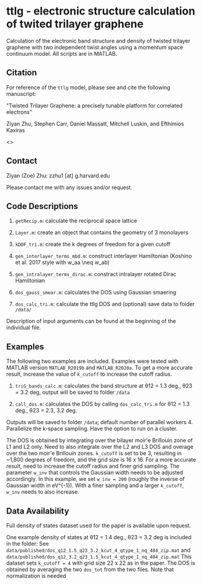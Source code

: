 # ttlg - electronic structure calculation of twited trilayer graphene

Calculation of the electronic band structure and density of twisted trilayer graphene with two independent twist angles using a momentum space continuum model. All scripts are in MATLAB.

## Citation

For reference of the `ttlg` model, please see and cite the following manuscript: 

"Twisted Trilayer Graphene: a precisely tunable platform for correlated electrons" 

Ziyan Zhu, Stephen Carr, Daniel Massatt, Mitchell Luskin, and Efthimios Kaxiras

<<arXiv link here>>



## Contact

Ziyan (Zoe) Zhu: zzhu1 [at] g.harvard.edu

Please contact me with any issues and/or request. 



## Code Descriptions

1. `getRecip.m`: calculate the reciprocal space lattice

2. `Layer.m`: create an object that contains the geometry of 3 monolayers

3. `kDOF_tri.m`: create the k degrees of freedom for a given cutoff

4. `gen_interlayer_terms_mbd.m`: construct interlayer Hamiltonian (Koshino et al. 2017 style with w_aa \neq w_ab)

5. `gen_intralayer_terms_dirac.m`: constract intralayer rotated Dirac Hamiltonian 

6. `dos_gauss_smear.m`: calculates the DOS using Gaussian smaering

7. `dos_calc_tri.m`: calculate the ttlg DOS and (optional) save data to folder `/data/`


Description of input arguments can be found at the beginning of the individual file. 


## Examples

The following two examples are included. Examples were tested with MATLAB version `MATLAB_R2019b` and `MATLAB_R2020a`. 
To get a more accurate result, increase the value of `k_cutoff` to increase the cutoff radius.  

1. `triG_bands_calc.m`: calculates the band structure at θ12 = 1.3 deg., θ23 = 3.2 deg, output will be saved to folder `/data`

2. `call_dos.m`: calculates the DOS by calling `dos_calc_tri.m` for θ12 = 1.3 deg., θ23 = 2.3, 3.2 deg. 

Outputs will be saved to folder `/data`; default number of parallel workers 4. Parallelize the k-space sampling. Have the option to run on a cluster. 

  The DOS is obtained by integrating over the bilayer moir\'e Brillouin zone of L1 and L2 only.  Need to also integrate over the L2 and L3 DOS and overage over the two moir\'e Brillouin zones. `k_cutoff` is set to be 3, resulting in ~1,800 degrees of freedom, and the grid size is 16 x 16. For a more accurate result, need to increase the cutoff radius and finer grid sampling. The parameter `w_inv` that controls the Gaussian width needs to be adjusted accordingly. In this example, we set `w_inv = 200` (roughly the inverse of Gaussian width in eV^{-1}). With a finer sampling and a larger `k_cutoff`, `w_inv` needs to also increase.



## Data Availability

Full density of states dataset used for the paper is available upon request.

One example density of states at θ12 = 1.4 deg., θ23 = 3.2 deg is included in the folder:
See `data/published/dos_q12_1.5_q23_3.2_kcut_4_qtype_1_nq_484_zip.mat` and `data/published/dos_q12_3.2_q23_1.5_kcut_4_qtype_1_nq_484_zip.mat` 
This dataset sets `k_cutoff = 4` with grid size 22 x 22 as in the paper. The DOS is obtained by averaging the two `dos_tot` from the two files. Note that normalization is needed
